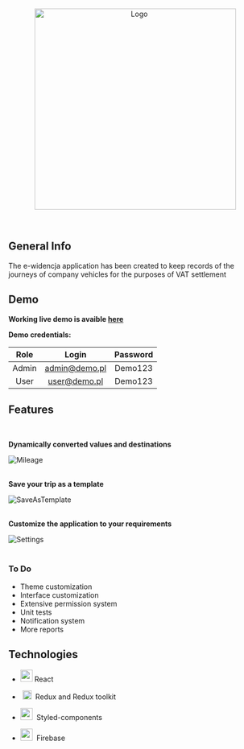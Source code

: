 <br />

<p align="center">
  <a href="https://mkokosinski.github.io/e-widencja">
    <img src="https://firebasestorage.googleapis.com/v0/b/e-widencja.appspot.com/o/LogoMDWhite.png?alt=media&token=641be6a2-3606-431f-afcd-e3650c6277c3" alt="Logo" width=400>
  </a>
</p>
<br />

</div>

## General Info

The e-widencja application has been created to keep records of the journeys of company vehicles for the purposes of VAT settlement


## Demo

**Working live demo is avaible [here](https://mkokosinski.github.io/e-widencja/)**

**Demo credentials:**

| Role  |     Login     | Password |
| :---: | :-----------: | :------: |
| Admin | admin@demo.pl | Demo123  |
| User  | user@demo.pl  | Demo123  |

## Features

<br/>

**Dynamically converted values and destinations**

  ![Mileage](https://firebasestorage.googleapis.com/v0/b/e-widencja.appspot.com/o/Mileage.gif?alt=media&token=ce9808c8-57ab-4331-82be-bbd32edad638 'Mileage')<br/><br/>

**Save your trip as a template**<br/>

  ![SaveAsTemplate](https://firebasestorage.googleapis.com/v0/b/e-widencja.appspot.com/o/SaveTemplate.gif?alt=media&token=418cf4b3-30b4-445c-afea-b3f99d243991 'SaveAsTemplate') <br/><br/>
  
**Customize the application to your requirements**

  ![Settings](https://firebasestorage.googleapis.com/v0/b/e-widencja.appspot.com/o/Settings.gif?alt=media&token=026f73d8-56a8-411b-a1bb-aa67d085aeb0 'Settings')<br/><br/>

### To Do

- Theme customization
- Interface customization
- Extensive permission system
- Unit tests
- Notification system
- More reports

## Technologies

- <img src='https://miro.medium.com/fit/c/184/184/1*K0a7xINk0RM5gfXGSN68cw.png' width="24" height="24" />&nbsp;React

- &nbsp;<img src='https://cdn.iconscout.com/icon/free/png-256/redux-283024.png' width="18" height="18"  />   &nbsp;Redux and Redux toolkit

- <img src='https://miro.medium.com/max/318/1*7jRD5QhgARucFKvRHFxpOg.png' width="24" height="24" /> &nbsp;Styled-components

- <img src='https://www.gstatic.com/mobilesdk/160503_mobilesdk/logo/2x/firebase_28dp.png' width="24" height="24" /> &nbsp;Firebase
